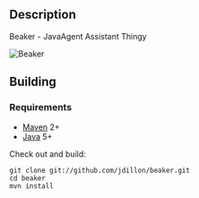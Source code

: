 Description
-----------

Beaker - JavaAgent Assistant Thingy

![Beaker](https://github.com/jdillon/beaker/raw/master/art/beaker.jpg)

Building
--------

### Requirements

* [Maven](http://maven.apache.org) 2+
* [Java](http://java.sun.com/) 5+

Check out and build:

    git clone git://github.com/jdillon/beaker.git
    cd beaker
    mvn install
